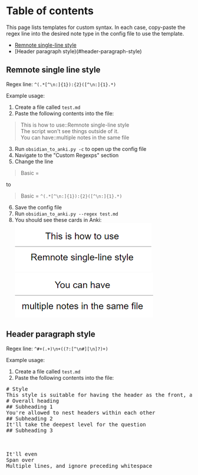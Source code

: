 # Table of contents
This page lists templates for custom syntax. In each case, copy-paste the regex line into the desired note type in the config file to use the template.

* [Remnote single-line style](#remnote-single-line-style)
* [Header paragraph style)(#header-paragraph-style)

## Remnote single line style

Regex line: `^(.*[^\n:]{1}):{2}([^\n:]{1}.*)`

Example usage:
1. Create a file called `test.md`
2. Paste the following contents into the file:
> This is how to use::Remnote single-line style  
> The script won't see things outside of it.  
> You can have::multiple notes in the same file  
3. Run `obsidian_to_anki.py -c` to open up the config file
4. Navigate to the "Custom Regexps" section
5. Change the line
> Basic =  

to  

> Basic = `^(.*[^\n:]{1}):{2}([^\n:]{1}.*)`
6. Save the config file
7. Run `obsidian_to_anki.py --regex test.md`
8. You should see these cards in Anki:  
![remnote_1](Images/Remnote_1.png)  
![remnote_2](Images/Remnote_2.png)

## Header paragraph style

Regex line: `^#+(.+)\n+((?:[^\n#][\n]?)+)`

Example usage:
1. Create a file called `test.md`
2. Paste the following contents into the file:
<pre>
# Style  
This style is suitable for having the header as the front, and the answer as the back
# Overall heading  
## Subheading 1  
You're allowed to nest headers within each other
## Subheading 2
It'll take the deepest level for the question
## Subheading 3
   
   
   
It'll even  
Span over  
Multiple lines, and ignore preceding whitespace  
</pre>
